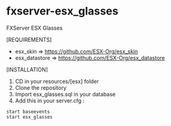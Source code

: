 # fxserver-esx_glasses
FXServer ESX Glasses

[REQUIREMENTS]

- esx_skin => https://github.com/ESX-Org/esx_skin
- esx_datastore => https://github.com/ESX-Org/esx_datastore

[INSTALLATION]

1) CD in your resources/[esx] folder
2) Clone the repository
3) Import esx_glasses.sql in your database
4) Add this in your server.cfg :

```
start baseevents
start esx_glasses
```

